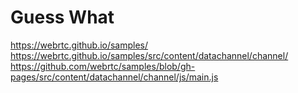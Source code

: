 # Guess What

https://webrtc.github.io/samples/
https://webrtc.github.io/samples/src/content/datachannel/channel/
https://github.com/webrtc/samples/blob/gh-pages/src/content/datachannel/channel/js/main.js
